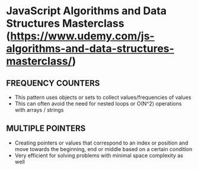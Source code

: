 
# JavaScript Algorithms and Data Structures Masterclass (https://www.udemy.com/js-algorithms-and-data-structures-masterclass/)

## FREQUENCY COUNTERS

- This pattern uses objects or sets to collect values/frequencies of values
- This can often avoid the need for nested loops or O(N^2) operations with arrays / strings


## MULTIPLE POINTERS

- Creating pointers or values that correspond to an index or position and move towards the beginning, end or middle based on a certain condition
- Very efficient for solving problems with minimal space complexity as well

